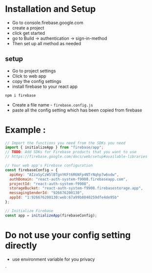# Installation and Setup
- Go to console.firebase.google.com
- create a project
- click get started
- go to Build -> authentication -> sign-in-method
- Then set up all method as needed

## setup 
- Go to project settings
- Click to web app
- copy the config settings
- install firebase to your react app
```jsx
npm i firebase
```
- Create a file name - `firebase.config.js`
- paste all the config setting which has been copied from firebase
# Example : 
```jsx
// Import the functions you need from the SDKs you need
import { initializeApp } from "firebase/app";
// TODO: Add SDKs for Firebase products that you want to use
// https://firebase.google.com/docs/web/setup#available-libraries

// Your web app's Firebase configuration
const firebaseConfig = {
  apiKey: "AIzaSyCzW5lBTgnYKFt6R6NFp4NTrNqhp7w6odw",
  authDomain: "react-auth-system-f9908.firebaseapp.com",
  projectId: "react-auth-system-f9908",
  storageBucket: "react-auth-system-f9908.firebasestorage.app",
  messagingSenderId: "926676200130",
  appId: "1:926676200130:web:67a99b8840259dfe4de95b"
};

// Initialize Firebase
const app = initializeApp(firebaseConfig);
```
# Do not use your config setting directly
- use environment variable for you privacy
  
`
  
